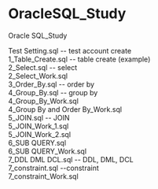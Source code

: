 # OracleSQL_Study
Oracle SQL_Study

Test Setting.sql -- test account create
<br>
1_Table_Create.sql -- table create (example)
<br>
2_Select.sql -- select
<br>
2_Select_Work.sql 
<br>
3_Order_By.sql -- order by
<br>
4_Group_By.sql -- group by
<br>
4_Group_By_Work.sql 
<br>
4_Group By and Order By_Work.sql
<br>
5_JOIN.sql -- JOIN
<br>
5_JOIN_Work_1.sql
<br>
5_JOIN_Work_2.sql
<br>
6_SUB QUERY.sql
<br>
6_SUB QUERY_Work.sql
<br>
7_DDL DML DCL.sql -- DDL, DML, DCL
<br>
7_constraint.sql --constraint
<br>
7_constraint_Work.sql

